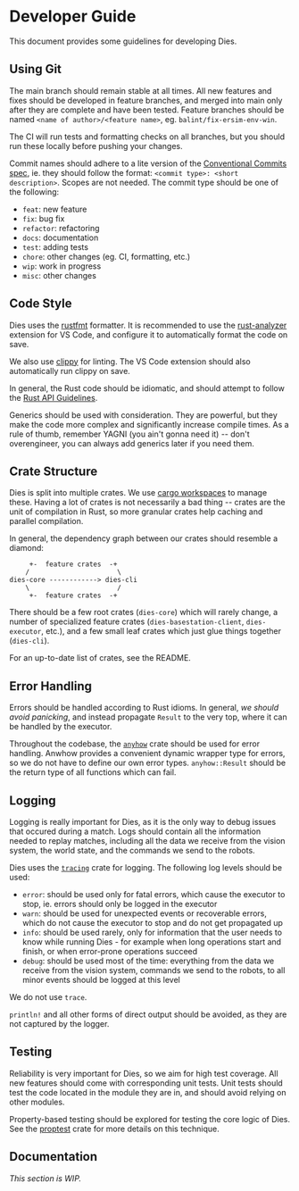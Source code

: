 # Developer Guide

This document provides some guidelines for developing Dies.

## Using Git

The main branch should remain stable at all times. All new features and fixes should be developed in feature branches, and merged into main only after they are complete and have been tested. Feature branches should be named `<name of author>/<feature name>`, eg. `balint/fix-ersim-env-win`.

The CI will run tests and formatting checks on all branches, but you should run these locally before pushing your changes.

Commit names should adhere to a lite version of the [Conventional Commits spec](https://www.conventionalcommits.org/en/v1.0.0/), ie. they should follow the format: `<commit type>: <short description>`. Scopes are not needed. The commit type should be one of the following:

- `feat`: new feature
- `fix`: bug fix
- `refactor`: refactoring
- `docs`: documentation
- `test`: adding tests
- `chore`: other changes (eg. CI, formatting, etc.)
- `wip`: work in progress
- `misc`: other changes

## Code Style

Dies uses the [rustfmt](https://github.com/rust-lang/rustfmt) formatter. It is recommended to use the [rust-analyzer](https://rust-analyzer.github.io/) extension for VS Code, and configure it to automatically format the code on save.

We also use [clippy](https://github.com/rust-lang/rust-clippy) for linting. The VS Code extension should also automatically run clippy on save.

In general, the Rust code should be idiomatic, and should attempt to follow the [Rust API Guidelines](https://rust-lang.github.io/api-guidelines/).

Generics should be used with consideration. They are powerful, but they make the code more complex and significantly increase compile times. As a rule of thumb, remember YAGNI (you ain't gonna need it) -- don't overengineer, you can always add generics later if you need them.

## Crate Structure

Dies is split into multiple crates. We use [cargo workspaces](https://doc.rust-lang.org/book/ch14-03-cargo-workspaces.html) to manage these. Having a lot of crates is not necessarily a bad thing -- crates are the unit of compilation in Rust, so more granular crates help caching and parallel compilation.

In general, the dependency graph between our crates should resemble a diamond:

```
     +-  feature crates  -+
    /                      \
dies-core ------------> dies-cli
    \                      /
     +-  feature crates  -+
```

There should be a few root crates (`dies-core`) which will rarely change, a number of specialized feature crates (`dies-basestation-client`, `dies-executor`, etc.), and a few small leaf crates which just glue things together (`dies-cli`).

For an up-to-date list of crates, see the README.

## Error Handling

Errors should be handled according to Rust idioms. In general, _we should avoid panicking_, and instead propagate `Result` to the very top, where it can be handled by the executor.

Throughout the codebase, the [`anyhow`](https://docs.rs/anyhow/latest/anyhow/) crate should be used for error handling. Anwhow provides a convenient dynamic wrapper type for errors, so we do not have to define our own error types. `anyhow::Result` should be the return type of all functions which can fail.

## Logging

Logging is really important for Dies, as it is the only way to debug issues that occured during a match. Logs should contain all the information needed to replay matches, including all the data we receive from the vision system, the world state, and the commands we send to the robots.

Dies uses the [`tracing`](https://docs.rs/tracing/latest/tracing/) crate for logging. The following log levels should be used:

- `error`: should be used only for fatal errors, which cause the executor to stop, ie. errors should only be logged in the executor
- `warn`: should be used for unexpected events or recoverable errors, which do not cause the executor to stop and do not get propagated up
- `info`: should be used rarely, only for information that the user needs to know while running Dies - for example when long operations start and finish, or when error-prone operations succeed
- `debug`: should be used most of the time: everything from the data we receive from the vision system, commands we send to the robots, to all minor events should be logged at this level

We do not use `trace`.

`println!` and all other forms of direct output should be avoided, as they are not captured by the logger.

## Testing

Reliability is very important for Dies, so we aim for high test coverage. All new features should come with corresponding unit tests. Unit tests should test the code located in the module they are in, and should avoid relying on other modules.

Property-based testing should be explored for testing the core logic of Dies. See the [proptest](https://proptest-rs.github.io/proptest/intro.html) crate for more details on this technique.

## Documentation

_This section is WIP._
